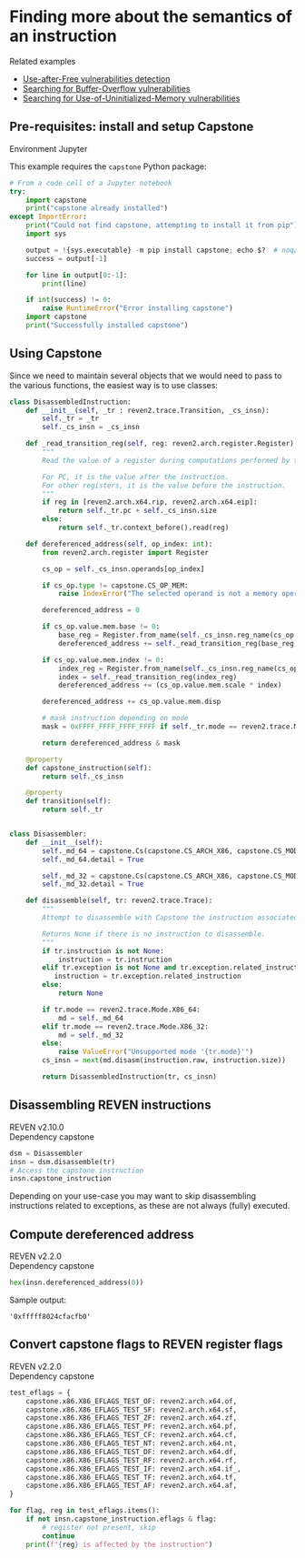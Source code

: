 # Finding more about the semantics of an instruction

<div class="bulma">
  <div class="message is-link">
     <div class="message-header">
         Related examples
     </div>
     <div class="message-body content pt-0">
        <ul>
            <li><a href="../examples-book/analyze/vulnerability_detection/detect_use_after_free.html">Use-after-Free vulnerabilities detection</a></li>
            <li><a href="../examples-book/analyze/vulnerability_detection/detect_buffer_overflow.html">Searching for Buffer-Overflow vulnerabilities</a></li>
            <li><a href="../examples-book/analyze/vulnerability_detection/detect_use_of_uninitialized_memory.html">Searching for Use-of-Uninitialized-Memory vulnerabilities</a></li>
        </ul>
     </div>
  </div>
</div>

## Pre-requisites: install and setup Capstone

<div class="bulma">
<div class="field is-grouped is-grouped-multiline">
  <div class="control">
    <div class="tags has-addons">
      <span class="tag is-dark">Environment</span>
      <span class="tag is-info">Jupyter</span>
    </div>
  </div>
</div>
</div>

This example requires the `capstone` Python package:

```py
# From a code cell of a Jupyter notebook
try:
    import capstone
    print("capstone already installed")
except ImportError:
    print("Could not find capstone, attempting to install it from pip")
    import sys

    output = !{sys.executable} -m pip install capstone; echo $?  # noqa
    success = output[-1]

    for line in output[0:-1]:
        print(line)

    if int(success) != 0:
        raise RuntimeError("Error installing capstone")
    import capstone
    print("Successfully installed capstone")
```

## Using Capstone

Since we need to maintain several objects that we would need to pass to the various functions, the easiest way is to use classes:

```py
class DisassembledInstruction:
    def __init__(self, _tr : reven2.trace.Transition, _cs_insn):
        self._tr = _tr
        self._cs_insn = _cs_insn

    def _read_transition_reg(self, reg: reven2.arch.register.Register):
        """
        Read the value of a register during computations performed by the instruction.

        For PC, it is the value after the instruction.
        For other registers, it is the value before the instruction.
        """
        if reg in [reven2.arch.x64.rip, reven2.arch.x64.eip]:
            return self._tr.pc + self._cs_insn.size
        else:
            return self._tr.context_before().read(reg)

    def dereferenced_address(self, op_index: int):
        from reven2.arch.register import Register

        cs_op = self._cs_insn.operands[op_index]

        if cs_op.type != capstone.CS_OP_MEM:
            raise IndexError("The selected operand is not a memory operand")

        dereferenced_address = 0

        if cs_op.value.mem.base != 0:
            base_reg = Register.from_name(self._cs_insn.reg_name(cs_op.value.mem.base))
            dereferenced_address += self._read_transition_reg(base_reg)

        if cs_op.value.mem.index != 0:
            index_reg = Register.from_name(self._cs_insn.reg_name(cs_op.value.mem.index))
            index = self._read_transition_reg(index_reg)
            dereferenced_address += (cs_op.value.mem.scale * index)

        dereferenced_address += cs_op.value.mem.disp

        # mask instruction depending on mode
        mask = 0xFFFF_FFFF_FFFF_FFFF if self._tr.mode == reven2.trace.Mode.X86_64 else 0xFFFF_FFFF

        return dereferenced_address & mask

    @property
    def capstone_instruction(self):
        return self._cs_insn

    @property
    def transition(self):
        return self._tr


class Disassembler:
    def __init__(self):
        self._md_64 = capstone.Cs(capstone.CS_ARCH_X86, capstone.CS_MODE_64)
        self._md_64.detail = True

        self._md_32 = capstone.Cs(capstone.CS_ARCH_X86, capstone.CS_MODE_32)
        self._md_32.detail = True

    def disassemble(self, tr: reven2.trace.Trace):
        """
        Attempt to disassemble with Capstone the instruction associated to the passed transition.

        Returns None if there is no instruction to disassemble.
        """
        if tr.instruction is not None:
            instruction = tr.instruction
        elif tr.exception is not None and tr.exception.related_instruction is not None:
           instruction = tr.exception.related_instruction
        else:
            return None

        if tr.mode == reven2.trace.Mode.X86_64:
            md = self._md_64
        elif tr.mode == reven2.trace.Mode.X86_32:
            md = self._md_32
        else:
            raise ValueError("Unsupported mode '{tr.mode}'")
        cs_insn = next(md.disasm(instruction.raw, instruction.size))

        return DisassembledInstruction(tr, cs_insn)
```

## Disassembling REVEN instructions

<div class="bulma">
<div class="field is-grouped is-grouped-multiline">
  <div class="control">
    <div class="tags has-addons">
      <span class="tag is-dark">REVEN</span>
      <span class="tag is-info">v2.10.0</span>
    </div>
  </div>
  <div class="control">
    <div class="tags has-addons">
      <span class="tag is-dark">Dependency</span>
      <span class="tag is-info">capstone</span>
    </div>
  </div>
</div>
</div>

```py
dsm = Disassembler
insn = dsm.disassemble(tr)
# Access the capstone instruction
insn.capstone_instruction
```

Depending on your use-case you may want to skip disassembling instructions related to exceptions, as these are not always (fully) executed.

## Compute dereferenced address

<div class="bulma">
<div class="field is-grouped is-grouped-multiline">
  <div class="control">
    <div class="tags has-addons">
      <span class="tag is-dark">REVEN</span>
      <span class="tag is-info">v2.2.0</span>
    </div>
  </div>
  <div class="control">
    <div class="tags has-addons">
      <span class="tag is-dark">Dependency</span>
      <span class="tag is-info">capstone</span>
    </div>
  </div>
</div>
</div>

```py
hex(insn.dereferenced_address(0))
```

Sample output:

```
'0xfffff8024cfacfb0'
```

## Convert capstone flags to REVEN register flags

<div class="bulma">
<div class="field is-grouped is-grouped-multiline">
  <div class="control">
    <div class="tags has-addons">
      <span class="tag is-dark">REVEN</span>
      <span class="tag is-info">v2.2.0</span>
    </div>
  </div>
  <div class="control">
    <div class="tags has-addons">
      <span class="tag is-dark">Dependency</span>
      <span class="tag is-info">capstone</span>
    </div>
  </div>
</div>
</div>

```py
test_eflags = {
    capstone.x86.X86_EFLAGS_TEST_OF: reven2.arch.x64.of,
    capstone.x86.X86_EFLAGS_TEST_SF: reven2.arch.x64.sf,
    capstone.x86.X86_EFLAGS_TEST_ZF: reven2.arch.x64.zf,
    capstone.x86.X86_EFLAGS_TEST_PF: reven2.arch.x64.pf,
    capstone.x86.X86_EFLAGS_TEST_CF: reven2.arch.x64.cf,
    capstone.x86.X86_EFLAGS_TEST_NT: reven2.arch.x64.nt,
    capstone.x86.X86_EFLAGS_TEST_DF: reven2.arch.x64.df,
    capstone.x86.X86_EFLAGS_TEST_RF: reven2.arch.x64.rf,
    capstone.x86.X86_EFLAGS_TEST_IF: reven2.arch.x64.if_,
    capstone.x86.X86_EFLAGS_TEST_TF: reven2.arch.x64.tf,
    capstone.x86.X86_EFLAGS_TEST_AF: reven2.arch.x64.af,
}

for flag, reg in test_eflags.items():
    if not insn.capstone_instruction.eflags & flag:
        # register not present, skip
        continue
    print(f"{reg} is affected by the instruction")
```
